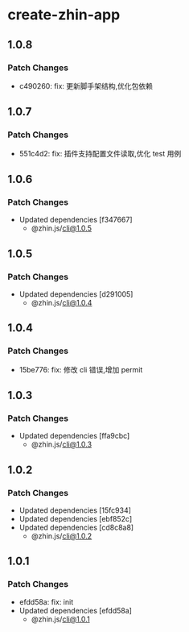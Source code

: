 # create-zhin-app

## 1.0.8

### Patch Changes

- c490260: fix: 更新脚手架结构,优化包依赖

## 1.0.7

### Patch Changes

- 551c4d2: fix: 插件支持配置文件读取,优化 test 用例

## 1.0.6

### Patch Changes

- Updated dependencies [f347667]
  - @zhin.js/cli@1.0.5

## 1.0.5

### Patch Changes

- Updated dependencies [d291005]
  - @zhin.js/cli@1.0.4

## 1.0.4

### Patch Changes

- 15be776: fix: 修改 cli 错误,增加 permit

## 1.0.3

### Patch Changes

- Updated dependencies [ffa9cbc]
  - @zhin.js/cli@1.0.3

## 1.0.2

### Patch Changes

- Updated dependencies [15fc934]
- Updated dependencies [ebf852c]
- Updated dependencies [cd8c8a8]
  - @zhin.js/cli@1.0.2

## 1.0.1

### Patch Changes

- efdd58a: fix: init
- Updated dependencies [efdd58a]
  - @zhin.js/cli@1.0.1
